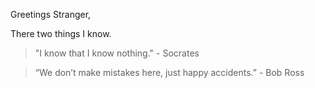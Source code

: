 Greetings Stranger,

There two things I know.

> "I know that I know nothing." - Socrates

> “We don’t make mistakes here, just happy accidents.” - Bob Ross

